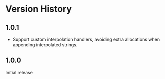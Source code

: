 # Version History

## 1.0.1

- Support custom interpolation handlers, avoiding extra allocations when appending interpolated strings.

## 1.0.0

Initial release
